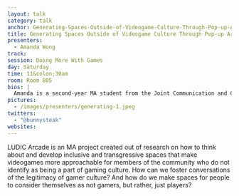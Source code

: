 ```yaml
---
layout: talk
category: talk
anchor: Generating-Spaces-Outside-of-Videogame-Culture-Through-Pop-up-Arcades
title: Generating Spaces Outside of Videogame Culture Through Pop-up Arcades
presenters:
  - Amanda Wong
track:
session: Doing More With Games
day: Saturday
time: 11&colon;30am
room: Room 805
bios: |
  Amanda is a second-year MA student from the Joint Communication and Culture Program at Ryerson and York Universities focusing on Technology in Practice. Her game interests include diversity in game culture, indie and alternative games and eSports. She is also in the process of learning how to curate pop-up arcades.
pictures:
  - /images/presenters/generating-1.jpeg
twitters:
  - "@bunnysteak"
websites:
---
```

LUDIC Arcade is an MA project created out of research on how to think about and develop inclusive and transgressive spaces that make videogames more approachable for members of the community who do not identify as being a part of gaming culture. How can we foster conversations of the legitimacy of gamer culture? And how do we make spaces for people to consider themselves as not gamers, but rather, just players?
